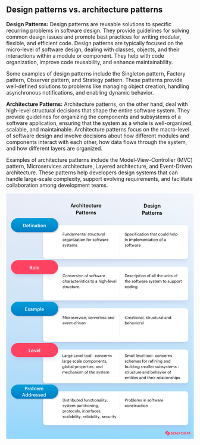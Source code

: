 ## Design patterns vs. architecture patterns

**Design Patterns:**
Design patterns are reusable solutions to specific recurring problems in software design. They provide guidelines for solving common design issues and promote best practices for writing modular, flexible, and efficient code. Design patterns are typically focused on the micro-level of software design, dealing with classes, objects, and their interactions within a module or component. They help with code organization, improve code reusability, and enhance maintainability.

Some examples of design patterns include the Singleton pattern, Factory pattern, Observer pattern, and Strategy pattern. These patterns provide well-defined solutions to problems like managing object creation, handling asynchronous notifications, and enabling dynamic behavior.

**Architecture Patterns:**
Architecture patterns, on the other hand, deal with high-level structural decisions that shape the entire software system. They provide guidelines for organizing the components and subsystems of a software application, ensuring that the system as a whole is well-organized, scalable, and maintainable. Architecture patterns focus on the macro-level of software design and involve decisions about how different modules and components interact with each other, how data flows through the system, and how different layers are organized.

Examples of architecture patterns include the Model-View-Controller (MVC) pattern, Microservices architecture, Layered architecture, and Event-Driven architecture. These patterns help developers design systems that can handle large-scale complexity, support evolving requirements, and facilitate collaboration among development teams.

<img src="/Tasks/07_11-08-2023/Images/Design-Architecture.png" alt="Design vs Architecture Patterns">
